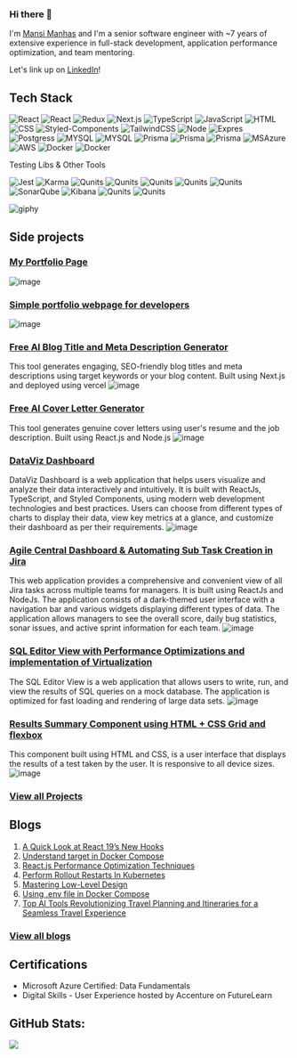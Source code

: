 ### Hi there 👋

I'm [Mansi Manhas](https://www.mansimanhas.in/) and I'm a senior software engineer with ~7 years of extensive experience in full-stack development, application performance optimization, and team mentoring.

Let's link up on [LinkedIn](https://www.linkedin.com/in/mansimanhas/)!

## Tech Stack 

![React](https://img.shields.io/badge/-React-000?&logo=React)
![React](https://img.shields.io/badge/-ReactQuery-000?&logo=ReactQuery)
![Redux](https://img.shields.io/badge/-Redux-000?&logo=Redux)
![Next.js](https://img.shields.io/badge/-Next.js-000?&logo=Next.js)
![TypeScript](https://img.shields.io/badge/-TypeScript-000?&logo=TypeScript)
![JavaScript](https://img.shields.io/badge/-JavaScript-000?&logo=JavaScript)
![HTML](https://img.shields.io/badge/-HTML-000?&logo=HTML)
![CSS](https://img.shields.io/badge/-CSS-000?&logo=CSS)
![Styled-Components](https://img.shields.io/badge/-StyledComponents-000?&logo=StyledComponents)
![TailwindCSS](https://img.shields.io/badge/-TailwindCSS-000?&logo=tailwindcss)
![Node](https://img.shields.io/badge/-NodeJs-000?&logo=NodeJs)
![Expres](https://img.shields.io/badge/-Express-000?&logo=Express)
![Postgress](https://img.shields.io/badge/-PostgreSQL-000?&logo=PostgreSQL)
![MYSQL](https://img.shields.io/badge/-MYSQL-000?&logo=MYSQL)
![MYSQL](https://img.shields.io/badge/-MongoDB-000?&logo=MongoDB)
![Prisma](https://img.shields.io/badge/-Prisma-000?&logo=prisma)
![Prisma](https://img.shields.io/badge/-REST-000?&logo=REST)
![Prisma](https://img.shields.io/badge/-GraphQL-000?&logo=GraphQL)
![MSAzure](https://img.shields.io/badge/-MSAzure-000?&logo=Azure)
![AWS](https://img.shields.io/badge/-AWS-000?&logo=aws)
![Docker](https://img.shields.io/badge/-Docker-000?&logo=Docker)
![Docker](https://img.shields.io/badge/-Kubernetes-000?&logo=Kubernetes)

Testing Libs & Other Tools

![Jest](https://img.shields.io/badge/-Jest-000?&logo=Jest)
![Karma](https://img.shields.io/badge/-Karma-000?&logo=Karma)
![Qunits](https://img.shields.io/badge/-Qunits-000?&logo=Qunit)
![Qunits](https://img.shields.io/badge/-Cypress-000?&logo=Cypress)
![Qunits](https://img.shields.io/badge/-Mocha-000?&logo=Mocha)
![Qunits](https://img.shields.io/badge/-Git-000?&logo=Git)
![Qunits](https://img.shields.io/badge/-Github-000?&logo=Github)
![SonarQube](https://img.shields.io/badge/-SonarQube-000?&logo=SonarQube)
![Kibana](https://img.shields.io/badge/-Kibana-000?&logo=Kibana)
![Qunits](https://img.shields.io/badge/-Jira-000?&logo=Jira)
![Qunits](https://img.shields.io/badge/-Trello-000?&logo=Trello)

![giphy](https://user-images.githubusercontent.com/18692751/219429648-5ca7da55-ed8b-47b1-82fb-80714eafb819.gif)

## Side projects

### [My Portfolio Page](https://www.mansimanhas.in/)
![image](https://github.com/mansi-manhas/mansi-manhas/assets/18692751/a67f2d7f-4a5d-4224-a81d-9f84c2ef2350)

### [Simple portfolio webpage for developers](https://github.com/mansi-manhas/portfolio-webpage)
![image](https://github.com/mansi-manhas/portfolio-webpage/assets/18692751/ccc90f04-704a-4367-8a40-52fb91534a27)

### [Free AI Blog Title and Meta Description Generator](https://github.com/mansi-manhas/free-ai-blog-title-and-meta-description-generator/)
This tool generates engaging, SEO-friendly blog titles and meta descriptions using target keywords or your blog content.
Built using Next.js and deployed using vercel
![image](https://github.com/mansi-manhas/free-ai-blog-title-and-meta-description-generator/assets/18692751/c078f1bd-8df7-4859-8fe8-e03f73ec2390)

### [Free AI Cover Letter Generator](https://github.com/mansi-manhas/free-ai-cover-letter-generator)
This tool generates genuine cover letters using user's resume and the job description. 
Built using React.js and Node.js
![image](https://github.com/mansi-manhas/free-ai-cover-letter-generator/assets/18692751/d55c1cb0-895d-4b0a-b0a1-ff8391c4ceca)

### [DataViz Dashboard](https://github.com/mansi-manhas/dashboard)
DataViz Dashboard is a web application that helps users visualize and analyze their data interactively and intuitively. It is built with ReactJs, TypeScript, and Styled Components, using modern web development technologies and best practices.
Users can choose from different types of charts to display their data, view key metrics at a glance, and customize their dashboard as per their requirements.
![image](https://user-images.githubusercontent.com/18692751/235984722-f0a6d53c-fd04-48a9-84bb-184f80c60778.png)

### [Agile Central Dashboard & Automating Sub Task Creation in Jira](https://github.com/mansi-manhas/jira-board-daily-scrum)
This web application provides a comprehensive and convenient view of all Jira tasks across multiple teams for managers. It is built using ReactJs and NodeJs. The application consists of a dark-themed user interface with a navigation bar and various widgets displaying different types of data. The application allows managers to see the overall score, daily bug statistics, sonar issues, and active sprint information for each team.
![image](https://user-images.githubusercontent.com/18692751/219423213-b048ce86-d0d7-4890-97e5-c35469c2f92b.png)

### [SQL Editor View with Performance Optimizations and implementation of Virtualization](https://github.com/mansi-manhas/sql-query-editor-view)
The SQL Editor View is a web application that allows users to write, run, and view the results of SQL queries on a mock database. The application is optimized for fast loading and rendering of large data sets.
![image](https://user-images.githubusercontent.com/18692751/236386041-0f763645-49e7-4abe-920d-a350554845a0.png)

### [Results Summary Component using HTML + CSS Grid and flexbox](https://github.com/mansi-manhas/result-summary-component-using-css-grid-and-flexbox)
This component built using HTML and CSS, is a user interface that displays the results of a test taken by the user. It is responsive to all device sizes. 
![image](https://user-images.githubusercontent.com/18692751/235986292-d19c0f00-558b-4b97-95d0-b9eda811c5b6.png)

### [View all Projects](https://github.com/mansi-manhas?tab=repositories)

## Blogs

1. [A Quick Look at React 19’s New Hooks](https://blog.stackademic.com/a-quick-look-at-react-19s-new-hooks-b3f5b7026577)
2. [Understand target in Docker Compose](https://www.warp.dev/terminus/docker-compose-target)
3. [React.js Performance Optimization Techniques](https://levelup.gitconnected.com/react-js-performance-optimization-techniques-39728d89e56e)
4. [Perform Rollout Restarts In Kubernetes](https://www.warp.dev/terminus/kubectl-rollout-restart)
5. [Mastering Low-Level Design](https://levelup.gitconnected.com/mastering-low-level-design-technical-interviews-tips-and-resources-1df00522d334)
6. [Using .env file in Docker Compose](https://www.warp.dev/terminus/docker-compose-env-file)
7. [Top AI Tools Revolutionizing Travel Planning and Itineraries for a Seamless Travel Experience](https://medium.com/geekculture/top-ai-tools-revolutionizing-travel-planning-and-itineraries-for-a-seamless-travel-experience-6c5635f1039)

### [View all blogs](https://www.linkedin.com/in/mansimanhas/)

## Certifications

- Microsoft Azure Certified: Data Fundamentals
- Digital Skills - User Experience hosted by Accenture on FutureLearn

## GitHub Stats:
![](https://github-readme-stats.vercel.app/api/top-langs/?username=mansi-manhas&theme=dark&hide_border=false&include_all_commits=true&count_private=false&layout=compact)



<!--
**mansi-manhas/mansi-manhas** is a ✨ _special_ ✨ repository because its `README.md` (this file) appears on your GitHub profile.

Here are some ideas to get you started:

- 🔭 I’m currently working on ...
- 🌱 I’m currently learning ...
- 👯 I’m looking to collaborate on ...
- 🤔 I’m looking for help with ...
- 💬 Ask me about ...
- 📫 How to reach me: ...
- 😄 Pronouns: ...
- ⚡ Fun fact: ...
-->

